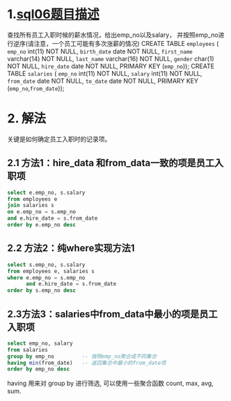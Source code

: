 # 1.[sql06题目描述](https://www.nowcoder.com/practice/23142e7a23e4480781a3b978b5e0f33a?tpId=82&tags=&title=&diffculty=0&judgeStatus=0&rp=1&ru=%2Fta%2Fsql&qru=%2Fta%2Fsql%2Fquestion-ranking)

查找所有员工入职时候的薪水情况，给出emp_no以及salary， 并按照emp_no进行逆序(请注意，一个员工可能有多次涨薪的情况)
CREATE TABLE `employees` (
`emp_no` int(11) NOT NULL,
`birth_date` date NOT NULL,
`first_name` varchar(14) NOT NULL,
`last_name` varchar(16) NOT NULL,
`gender` char(1) NOT NULL,
`hire_date` date NOT NULL,
PRIMARY KEY (`emp_no`));
CREATE TABLE `salaries` (
`emp_no` int(11) NOT NULL,
`salary` int(11) NOT NULL,
`from_date` date NOT NULL,
`to_date` date NOT NULL,
PRIMARY KEY (`emp_no`,`from_date`));

# 2. 解法

关键是如何确定员工入职时的记录项。

## 2.1 方法1：hire_data 和from_data一致的项是员工入职项

```sql
select e.emp_no, s.salary
from employees e
join salaries s
on e.emp_no = s.emp_no
and e.hire_date = s.from_date
order by e.emp_no desc
```

## 2.2 方法2：纯where实现方法1

```sql
select s.emp_no, s.salary
from employees e, salaries s
where e.emp_no = s.emp_no
      and e.hire_date = s.from_date
order by s.emp_no desc
```



## 2.3方法3：salaries中from_data中最小的项是员工入职项

```sql
select emp_no, salary
from salaries
group by emp_no         -- 按照emp_no聚合成不同集合
having min(from_date)   -- 返回集合中最小的from_date项
order by emp_no desc
```

 having 用来对 group by 进行筛选, 可以使用一些聚合函数 count, max, avg, sum.